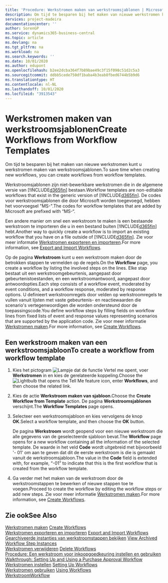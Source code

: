 ```yaml
---
title: 'Procedure: Werkstromen maken van werkstroomsjablonen | Microsoft Docs'
description: Om tijd te besparen bij het maken van nieuwe werkstromen kunt u werkstromen maken van werkstroomsjablonen.
services: project-madeira
documentationcenter: ''
author: SorenGP
ms.service: dynamics365-business-central
ms.topic: article
ms.devlang: na
ms.tgt_pltfrm: na
ms.workload: na
ms.search.keywords: ''
ms.date: 10/01/2020
ms.author: edupont
ms.openlocfilehash: b2ee2dcba364f7b89bae49c3f15f098c51d2c5a3
ms.sourcegitcommit: ddbb5cede750df1baba4b3eab8fbed6744b5b9d6
ms.translationtype: HT
ms.contentlocale: nl-NL
ms.lasthandoff: 10/01/2020
ms.locfileid: "3913543"
---
```

# <a name="create-workflows-from-workflow-templates"></a><span data-ttu-id="036e9-103">Werkstromen maken van werkstroomsjablonen</span><span class="sxs-lookup"><span data-stu-id="036e9-103">Create Workflows from Workflow Templates</span></span>
<span data-ttu-id="036e9-104">Om tijd te besparen bij het maken van nieuwe werkstromen kunt u werkstromen maken van werkstroomsjablonen.</span><span class="sxs-lookup"><span data-stu-id="036e9-104">To save time when creating new workflows, you can create workflows from workflow templates.</span></span>  

 <span data-ttu-id="036e9-105">Werkstroomsjablonen zijn niet-bewerkbare werkstromen die in de algemene versie van [!INCLUDE[d365fin](includes/d365fin_md.md)] bestaan.</span><span class="sxs-lookup"><span data-stu-id="036e9-105">Workflow templates are non-editable workflows that exist in the generic version of [!INCLUDE[d365fin](includes/d365fin_md.md)].</span></span> <span data-ttu-id="036e9-106">De codes voor werkstroomsjablonen die door Microsoft worden toegevoegd, hebben het voorvoegsel "MS-".</span><span class="sxs-lookup"><span data-stu-id="036e9-106">The codes for workflow templates that are added by Microsoft are prefixed with “MS-“.</span></span>  

 <span data-ttu-id="036e9-107">Een andere manier om snel een werkstroom te maken is een bestaande werkstroom te importeren die u in een bestand buiten [!INCLUDE[d365fin](includes/d365fin_md.md)] hebt.</span><span class="sxs-lookup"><span data-stu-id="036e9-107">Another way to quickly create a workflow is to import an existing workflow that you have on a file outside of [!INCLUDE[d365fin](includes/d365fin_md.md)].</span></span> <span data-ttu-id="036e9-108">Zie voor meer informatie [Werkstromen exporteren en importeren](across-how-to-export-and-import-workflows.md).</span><span class="sxs-lookup"><span data-stu-id="036e9-108">For more information, see [Export and Import Workflows](across-how-to-export-and-import-workflows.md).</span></span>  

<span data-ttu-id="036e9-109">Op de pagina **Werkstroom** kunt u een werkstroom maken door de betrokken stappen te vermelden op de regels.</span><span class="sxs-lookup"><span data-stu-id="036e9-109">On the **Workflow** page, you create a workflow by listing the involved steps on the lines.</span></span> <span data-ttu-id="036e9-110">Elke stap bestaat uit een werkstroomgebeurtenis, aangepast door gebeurtenistoestanden, en een werkstroomantwoord, aangepast door antwoordopties.</span><span class="sxs-lookup"><span data-stu-id="036e9-110">Each step consists of a workflow event, moderated by event conditions, and a workflow response, moderated by response options.</span></span> <span data-ttu-id="036e9-111">U definieert werkstroomregels door velden op werkstroomregels te vullen vanuit lijsten met vaste gebeurtenis- en reactiewaarden die scenario's vertegenwoordigen die worden ondersteund door de toepassingscode.</span><span class="sxs-lookup"><span data-stu-id="036e9-111">You define workflow steps by filling fields on workflow lines from fixed lists of event and response values representing scenarios that are supported by the application code.</span></span> <span data-ttu-id="036e9-112">Zie voor meer informatie [Werkstromen maken](across-how-to-create-workflows.md).</span><span class="sxs-lookup"><span data-stu-id="036e9-112">For more information, see [Create Workflows](across-how-to-create-workflows.md).</span></span>  

## <a name="to-create-a-workflow-from-workflow-template"></a><span data-ttu-id="036e9-113">Een werkstroom maken van een werkstroomsjabloon</span><span class="sxs-lookup"><span data-stu-id="036e9-113">To create a workflow from workflow template</span></span>  
1.  <span data-ttu-id="036e9-114">Kies het pictogram ![Lampje dat de functie Vertel me opent](media/ui-search/search_small.png "Vertel me wat u wilt doen"), voer **Werkstromen** in en kies de gerelateerde koppeling.</span><span class="sxs-lookup"><span data-stu-id="036e9-114">Choose the ![Lightbulb that opens the Tell Me feature](media/ui-search/search_small.png "Tell me what you want to do") icon, enter **Workflows**, and then choose the related link.</span></span>  
2.  <span data-ttu-id="036e9-115">Kies de actie **Werkstroom maken van sjabloon**.</span><span class="sxs-lookup"><span data-stu-id="036e9-115">Choose the **Create Workflow from Template** action.</span></span> <span data-ttu-id="036e9-116">De pagina **Werkstroomsjablonen** verschijnt.</span><span class="sxs-lookup"><span data-stu-id="036e9-116">The **Workflow Templates** page opens.</span></span>  
3.  <span data-ttu-id="036e9-117">Selecteer een werkstroomsjabloon en kies vervolgens de knop **OK**.</span><span class="sxs-lookup"><span data-stu-id="036e9-117">Select a workflow template, and then choose the **OK** button.</span></span>  

     <span data-ttu-id="036e9-118">De pagina **Werkstroom** wordt geopend voor een nieuwe werkstroom die alle gegevens van de geselecteerde sjabloon bevat.</span><span class="sxs-lookup"><span data-stu-id="036e9-118">The **Workflow** page opens for a new workflow containing all the information of the selected template.</span></span> <span data-ttu-id="036e9-119">De waarde in het veld **Code** wordt uitgebreid met bijvoorbeeld '- 01' om aan te geven dat dit de eerste werkstroom is die is gemaakt vanuit de werkstroomsjabloon.</span><span class="sxs-lookup"><span data-stu-id="036e9-119">The value in the **Code** field is extended with, for example, “-01” to indicate that this is the first workflow that is created from the workflow template.</span></span>  
4.  <span data-ttu-id="036e9-120">Ga verder met het maken van de werkstroom door de werkstroomstappen te bewerken of nieuwe stappen toe te voegen.</span><span class="sxs-lookup"><span data-stu-id="036e9-120">Proceed to create the workflow by editing the workflow steps or add new steps.</span></span> <span data-ttu-id="036e9-121">Zie voor meer informatie [Werkstromen maken](across-how-to-create-workflows.md).</span><span class="sxs-lookup"><span data-stu-id="036e9-121">For more information, see [Create Workflows](across-how-to-create-workflows.md).</span></span>  

## <a name="see-also"></a><span data-ttu-id="036e9-122">Zie ook</span><span class="sxs-lookup"><span data-stu-id="036e9-122">See Also</span></span>  
 <span data-ttu-id="036e9-123">[Werkstromen maken](across-how-to-create-workflows.md) </span><span class="sxs-lookup"><span data-stu-id="036e9-123">[Create Workflows](across-how-to-create-workflows.md) </span></span>  
 <span data-ttu-id="036e9-124">[Werkstromen exporteren en importeren](across-how-to-export-and-import-workflows.md) </span><span class="sxs-lookup"><span data-stu-id="036e9-124">[Export and Import Workflows](across-how-to-export-and-import-workflows.md) </span></span>  
 <span data-ttu-id="036e9-125">[Gearchiveerde instanties van werkstroomstappen bekijken](across-how-to-view-archived-workflow-step-instances.md) </span><span class="sxs-lookup"><span data-stu-id="036e9-125">[View Archived Workflow Step Instances](across-how-to-view-archived-workflow-step-instances.md) </span></span>  
 <span data-ttu-id="036e9-126">[Werkstromen verwijderen](across-how-to-delete-workflows.md) </span><span class="sxs-lookup"><span data-stu-id="036e9-126">[Delete Workflows](across-how-to-delete-workflows.md) </span></span>  
 <span data-ttu-id="036e9-127">[Procedure: Een werkstroom voor inkoopgoedkeuring instellen en gebruiken](walkthrough-setting-up-and-using-a-purchase-approval-workflow.md) </span><span class="sxs-lookup"><span data-stu-id="036e9-127">[Walkthrough: Setting Up and Using a Purchase Approval Workflow](walkthrough-setting-up-and-using-a-purchase-approval-workflow.md) </span></span>  
 <span data-ttu-id="036e9-128">[Werkstromen instellen](across-set-up-workflows.md) </span><span class="sxs-lookup"><span data-stu-id="036e9-128">[Setting Up Workflows](across-set-up-workflows.md) </span></span>  
 <span data-ttu-id="036e9-129">[Werkstromen gebruiken](across-use-workflows.md) </span><span class="sxs-lookup"><span data-stu-id="036e9-129">[Using Workflows](across-use-workflows.md) </span></span>  
 [<span data-ttu-id="036e9-130">Werkstroom</span><span class="sxs-lookup"><span data-stu-id="036e9-130">Workflow</span></span>](across-workflow.md)   
